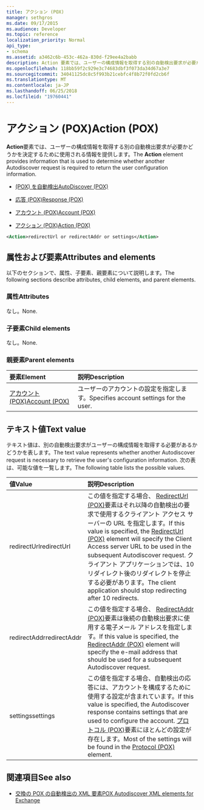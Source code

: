 ```yaml
---
title: アクション (POX)
manager: sethgros
ms.date: 09/17/2015
ms.audience: Developer
ms.topic: reference
localization_priority: Normal
api_type:
- schema
ms.assetid: a3462c6b-453c-462a-830d-f29ee4a2babb
description: Action 要素では、ユーザーの構成情報を取得する別の自動検出要求が必要かどうかを決定するために使用される情報を提供します。
ms.openlocfilehash: 118bb59f2c929e3c74683dbf3f073da34d67a3e7
ms.sourcegitcommit: 34041125dc8c5f993b21cebfc4f8b72f0fd2cb6f
ms.translationtype: MT
ms.contentlocale: ja-JP
ms.lasthandoff: 06/25/2018
ms.locfileid: "19760441"
---
```

# <a name="action-pox"></a><span data-ttu-id="a434f-103">アクション (POX)</span><span class="sxs-lookup"><span data-stu-id="a434f-103">Action (POX)</span></span>

<span data-ttu-id="a434f-104">**Action**要素では、ユーザーの構成情報を取得する別の自動検出要求が必要かどうかを決定するために使用される情報を提供します。</span><span class="sxs-lookup"><span data-stu-id="a434f-104">The **Action** element provides information that is used to determine whether another Autodiscover request is required to return the user configuration information.</span></span> 
  
- [<span data-ttu-id="a434f-105">(POX) を自動検出</span><span class="sxs-lookup"><span data-stu-id="a434f-105">AutoDiscover (POX)</span></span>](autodiscover-pox.md)
  
- [<span data-ttu-id="a434f-106">応答 (POX)</span><span class="sxs-lookup"><span data-stu-id="a434f-106">Response (POX)</span></span>](response-pox.md)
  
- [<span data-ttu-id="a434f-107">アカウント (POX)</span><span class="sxs-lookup"><span data-stu-id="a434f-107">Account (POX)</span></span>](account-pox.md)
  
- [<span data-ttu-id="a434f-108">アクション (POX)</span><span class="sxs-lookup"><span data-stu-id="a434f-108">Action (POX)</span></span>](action-pox.md)
  
```xml
<Action>redirectUrl or redirectAddr or settings</Action>
```

## <a name="attributes-and-elements"></a><span data-ttu-id="a434f-109">属性および要素</span><span class="sxs-lookup"><span data-stu-id="a434f-109">Attributes and elements</span></span>

<span data-ttu-id="a434f-110">以下のセクションで、属性、子要素、親要素について説明します。</span><span class="sxs-lookup"><span data-stu-id="a434f-110">The following sections describe attributes, child elements, and parent elements.</span></span>
  
### <a name="attributes"></a><span data-ttu-id="a434f-111">属性</span><span class="sxs-lookup"><span data-stu-id="a434f-111">Attributes</span></span>

<span data-ttu-id="a434f-112">なし。</span><span class="sxs-lookup"><span data-stu-id="a434f-112">None.</span></span>
  
### <a name="child-elements"></a><span data-ttu-id="a434f-113">子要素</span><span class="sxs-lookup"><span data-stu-id="a434f-113">Child elements</span></span>

<span data-ttu-id="a434f-114">なし。</span><span class="sxs-lookup"><span data-stu-id="a434f-114">None.</span></span>
  
### <a name="parent-elements"></a><span data-ttu-id="a434f-115">親要素</span><span class="sxs-lookup"><span data-stu-id="a434f-115">Parent elements</span></span>

|<span data-ttu-id="a434f-116">**要素**</span><span class="sxs-lookup"><span data-stu-id="a434f-116">**Element**</span></span>|<span data-ttu-id="a434f-117">**説明**</span><span class="sxs-lookup"><span data-stu-id="a434f-117">**Description**</span></span>|
|:-----|:-----|
|[<span data-ttu-id="a434f-118">アカウント (POX)</span><span class="sxs-lookup"><span data-stu-id="a434f-118">Account (POX)</span></span>](account-pox.md) <br/> |<span data-ttu-id="a434f-119">ユーザーのアカウントの設定を指定します。</span><span class="sxs-lookup"><span data-stu-id="a434f-119">Specifies account settings for the user.</span></span>  <br/> |
   
## <a name="text-value"></a><span data-ttu-id="a434f-120">テキスト値</span><span class="sxs-lookup"><span data-stu-id="a434f-120">Text value</span></span>

<span data-ttu-id="a434f-121">テキスト値は、別の自動検出要求がユーザーの構成情報を取得する必要があるかどうかを表します。</span><span class="sxs-lookup"><span data-stu-id="a434f-121">The text value represents whether another Autodiscover request is necessary to retrieve the user's configuration information.</span></span> <span data-ttu-id="a434f-122">次の表は、可能な値を一覧します。</span><span class="sxs-lookup"><span data-stu-id="a434f-122">The following table lists the possible values.</span></span>
  
|<span data-ttu-id="a434f-123">**値**</span><span class="sxs-lookup"><span data-stu-id="a434f-123">**Value**</span></span>|<span data-ttu-id="a434f-124">**説明**</span><span class="sxs-lookup"><span data-stu-id="a434f-124">**Description**</span></span>|
|:-----|:-----|
|<span data-ttu-id="a434f-125">redirectUrl</span><span class="sxs-lookup"><span data-stu-id="a434f-125">redirectUrl</span></span>  <br/> |<span data-ttu-id="a434f-126">この値を指定する場合、 [RedirectUrl (POX)](redirecturl-pox.md)要素はそれ以降の自動検出の要求で使用するクライアント アクセス サーバーの URL を指定します。</span><span class="sxs-lookup"><span data-stu-id="a434f-126">If this value is specified, the [RedirectUrl (POX)](redirecturl-pox.md) element will specify the Client Access server URL to be used in the subsequent Autodiscover request.</span></span> <span data-ttu-id="a434f-127">クライアント アプリケーションでは、10 リダイレクト後のリダイレクトを停止する必要があります。</span><span class="sxs-lookup"><span data-stu-id="a434f-127">The client application should stop redirecting after 10 redirects.</span></span>  <br/> |
|<span data-ttu-id="a434f-128">redirectAddr</span><span class="sxs-lookup"><span data-stu-id="a434f-128">redirectAddr</span></span>  <br/> |<span data-ttu-id="a434f-129">この値を指定する場合、 [RedirectAddr (POX)](redirectaddr-pox.md)要素は後続の自動検出要求に使用する電子メール アドレスを指定します。</span><span class="sxs-lookup"><span data-stu-id="a434f-129">If this value is specified, the [RedirectAddr (POX)](redirectaddr-pox.md) element will specify the e-mail address that should be used for a subsequent Autodiscover request.</span></span>  <br/> |
|<span data-ttu-id="a434f-130">settings</span><span class="sxs-lookup"><span data-stu-id="a434f-130">settings</span></span>  <br/> |<span data-ttu-id="a434f-131">この値を指定する場合、自動検出の応答には、アカウントを構成するために使用する設定が含まれています。</span><span class="sxs-lookup"><span data-stu-id="a434f-131">If this value is specified, the Autodiscover response contains settings that are used to configure the account.</span></span> <span data-ttu-id="a434f-132">[プロトコル (POX)](protocol-pox.md)要素にほとんどの設定が存在します。</span><span class="sxs-lookup"><span data-stu-id="a434f-132">Most of the settings will be found in the [Protocol (POX)](protocol-pox.md) element.</span></span>  <br/> |
   
## <a name="see-also"></a><span data-ttu-id="a434f-133">関連項目</span><span class="sxs-lookup"><span data-stu-id="a434f-133">See also</span></span>

- [<span data-ttu-id="a434f-134">交換の POX の自動検出の XML 要素</span><span class="sxs-lookup"><span data-stu-id="a434f-134">POX Autodiscover XML elements for Exchange</span></span>](pox-autodiscover-xml-elements-for-exchange.md)

